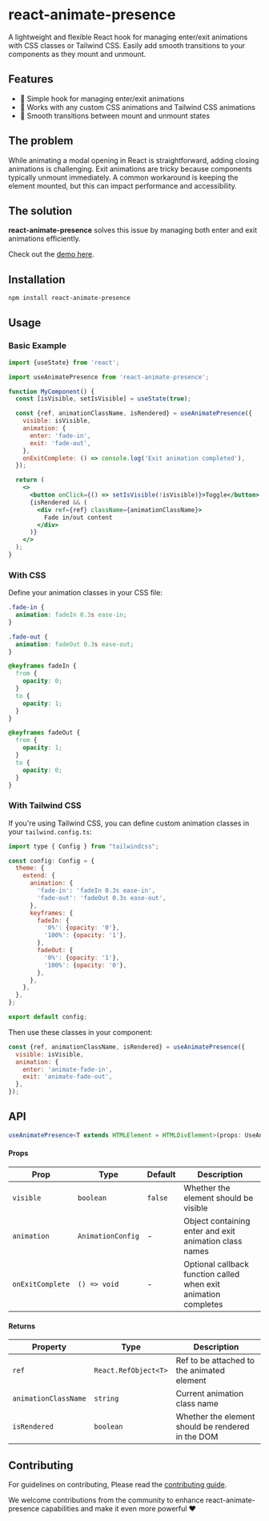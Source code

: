 # react-animate-presence

A lightweight and flexible React hook for managing enter/exit animations with CSS classes or Tailwind CSS. Easily add smooth transitions to your components as they mount and unmount.

## Features

- 🚀 Simple hook for managing enter/exit animations
- 🎨 Works with any custom CSS animations and Tailwind CSS animations
- 🔄 Smooth transitions between mount and unmount states

## The problem

While animating a modal opening in React is straightforward, adding closing animations is challenging. Exit animations are tricky because components typically unmount immediately. A common workaround is keeping the element mounted, but this can impact performance and accessibility.

## The solution

**react-animate-presence** solves this issue by managing both enter and exit animations efficiently.

Check out the [demo here](https://react-animate-presence.vercel.app).

## Installation

```bash
npm install react-animate-presence
```

## Usage

### Basic Example

```jsx
import {useState} from 'react';

import useAnimatePresence from 'react-animate-presence';

function MyComponent() {
  const [isVisible, setIsVisible] = useState(true);

  const {ref, animationClassName, isRendered} = useAnimatePresence({
    visible: isVisible,
    animation: {
      enter: 'fade-in',
      exit: 'fade-out',
    },
    onExitComplete: () => console.log('Exit animation completed'),
  });

  return (
    <>
      <button onClick={() => setIsVisible(!isVisible)}>Toggle</button>
      {isRendered && (
        <div ref={ref} className={animationClassName}>
          Fade in/out content
        </div>
      )}
    </>
  );
}
```

### With CSS

Define your animation classes in your CSS file:

```css
.fade-in {
  animation: fadeIn 0.3s ease-in;
}

.fade-out {
  animation: fadeOut 0.3s ease-out;
}

@keyframes fadeIn {
  from {
    opacity: 0;
  }
  to {
    opacity: 1;
  }
}

@keyframes fadeOut {
  from {
    opacity: 1;
  }
  to {
    opacity: 0;
  }
}
```

### With Tailwind CSS

If you're using Tailwind CSS, you can define custom animation classes in your `tailwind.config.ts`:

```js
import type { Config } from "tailwindcss";

const config: Config = {
  theme: {
    extend: {
      animation: {
        'fade-in': 'fadeIn 0.3s ease-in',
        'fade-out': 'fadeOut 0.3s ease-out',
      },
      keyframes: {
        fadeIn: {
          '0%': {opacity: '0'},
          '100%': {opacity: '1'},
        },
        fadeOut: {
          '0%': {opacity: '1'},
          '100%': {opacity: '0'},
        },
      },
    },
  },
};

export default config;
```

Then use these classes in your component:

```jsx
const {ref, animationClassName, isRendered} = useAnimatePresence({
  visible: isVisible,
  animation: {
    enter: 'animate-fade-in',
    exit: 'animate-fade-out',
  },
});
```

## API

```typescript
useAnimatePresence<T extends HTMLElement = HTMLDivElement>(props: UseAnimatePresenceProps): UseAnimatePresenceReturn<T>
```

#### Props

| Prop             | Type              | Default | Description                                                     |
| ---------------- | ----------------- | ------- | --------------------------------------------------------------- |
| `visible`        | `boolean`         | `false` | Whether the element should be visible                           |
| `animation`      | `AnimationConfig` | -       | Object containing enter and exit animation class names          |
| `onExitComplete` | `() => void`      | -       | Optional callback function called when exit animation completes |

#### Returns

| Property             | Type                 | Description                                       |
| -------------------- | -------------------- | ------------------------------------------------- |
| `ref`                | `React.RefObject<T>` | Ref to be attached to the animated element        |
| `animationClassName` | `string`             | Current animation class name                      |
| `isRendered`         | `boolean`            | Whether the element should be rendered in the DOM |

## Contributing

For guidelines on contributing, Please read the [contributing guide](https://github.com/arshad-yaseen/react-animate-presence/blob/main/CONTRIBUTING.md).

We welcome contributions from the community to enhance react-animate-presence capabilities and make it even more powerful ❤️
